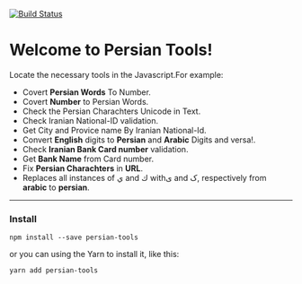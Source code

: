 [![Build Status](https://travis-ci.org/ali-master/persian-tools.svg?branch=master)](https://travis-ci.org/ali-master/persian-tools)

# Welcome to Persian Tools!

Locate the necessary tools in the Javascript.For example:

* Covert **Persian Words** To Number.
* Covert **Number** to Persian Words.
* Check the Persian Charachters Unicode in Text.
* Check Iranian National-ID validation.
* Get City and Provice name By Iranian National-Id.
* Convert **English** digits to **Persian** and **Arabic** Digits and versa!.
* Check **Iranian Bank Card number** validation.
* Get **Bank Name** from Card number.
* Fix **Persian Charachters** in **URL**.
* Replaces all instances of ي and ك withی and ک, respectively from **arabic** to **persian**.

---

### Install

```shell
npm install --save persian-tools
```

or you can using the Yarn to install it, like this:

```shell
yarn add persian-tools
```
